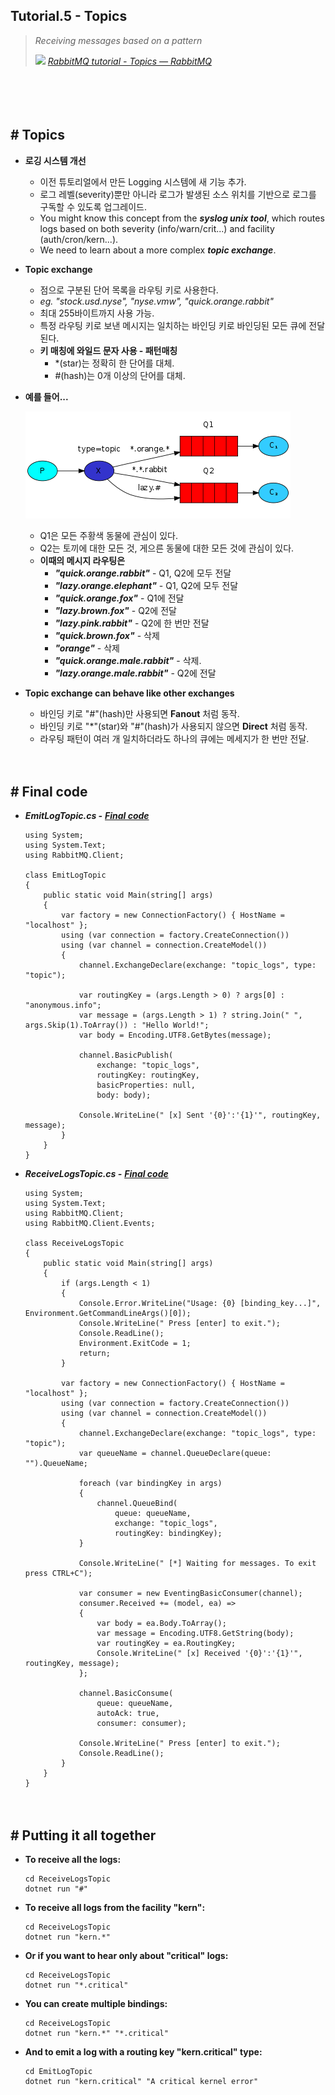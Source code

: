 ## Tutorial.5 - Topics
> *Receiving messages based on a pattern*
>
> ![](https://www.rabbitmq.com/favicon.ico) [*RabbitMQ tutorial - Topics — RabbitMQ*](https://www.rabbitmq.com/tutorials/tutorial-five-dotnet.html)

　

　

## # Topics

- **로깅 시스템 개선**
    - 이전 튜토리얼에서 만든 Logging 시스템에 새 기능 추가.
    - 로그 레벨(severity)뿐만 아니라 로그가 발생된 소스 위치를 기반으로 로그를 구독할 수 있도록 업그레이드.
    - You might know this concept from the ***syslog unix tool***, which routes logs based on both severity (info/warn/crit...) and facility (auth/cron/kern...).
    - We need to learn about a more complex ***topic exchange***.

- **Topic exchange**
    - 점으로 구분된 단어 목록을 라우팅 키로 사용한다.
    - *eg. "stock.usd.nyse", "nyse.vmw", "quick.orange.rabbit"*
    - 최대 255바이트까지 사용 가능.
    - 특정 라우팅 키로 보낸 메시지는 일치하는 바인딩 키로 바인딩된 모든 큐에 전달된다.
    - **키 매칭에 와일드 문자 사용 - 패턴매칭**
        - \*(star)는 정확히 한 단어를 대체.
        - \#(hash)는 0개 이상의 단어를 대체.

- **예를 들어...**

    ![](https://github.com/icodes-studio/wiki/blob/main/STUDY%2BRND/RabbitMQ/Assets/python-five.png)

    - Q1은 모든 주황색 동물에 관심이 있다.
    - Q2는 토끼에 대한 모든 것, 게으른 동물에 대한 모든 것에 관심이 있다.
    - **이때의 메시지 라우팅은**
        - ***"quick.orange.rabbit"*** - Q1, Q2에 모두 전달
        - ***"lazy.orange.elephant"*** - Q1, Q2에 모두 전달
        - ***"quick.orange.fox"*** - Q1에 전달
        - ***"lazy.brown.fox"*** - Q2에 전달
        - ***"lazy.pink.rabbit"*** - Q2에 한 번만 전달
        - ***"quick.brown.fox"*** - 삭제
        - ***"orange"*** - 삭제
        - ***"quick.orange.male.rabbit"*** - 삭제.
        - ***"lazy.orange.male.rabbit"*** - Q2에 전달

- **Topic exchange can behave like other exchanges**
    - 바인딩 키로 "#"(hash)만 사용되면 **Fanout** 처럼 동작.
    - 바인딩 키로 "*"(star)와 "#"(hash)가 사용되지 않으면 **Direct** 처럼 동작.
    - 라우팅 패턴이 여러 개 일치하더라도 하나의 큐에는 메세지가 한 번만 전달.


　

## # Final code

- ***EmitLogTopic.cs -*** [***Final code***](https://github.com/rabbitmq/rabbitmq-tutorials/blob/main/dotnet/EmitLogTopic/EmitLogTopic.cs)
    ```
    using System;
    using System.Text;
    using RabbitMQ.Client;
     
    class EmitLogTopic
    {
        public static void Main(string[] args)
        {
            var factory = new ConnectionFactory() { HostName = "localhost" };
            using (var connection = factory.CreateConnection())
            using (var channel = connection.CreateModel())
            {
                channel.ExchangeDeclare(exchange: "topic_logs", type: "topic");
     
                var routingKey = (args.Length > 0) ? args[0] : "anonymous.info";
                var message = (args.Length > 1) ? string.Join(" ", args.Skip(1).ToArray()) : "Hello World!";
                var body = Encoding.UTF8.GetBytes(message);
     
                channel.BasicPublish(
                    exchange: "topic_logs",
                    routingKey: routingKey,
                    basicProperties: null,
                    body: body);
     
                Console.WriteLine(" [x] Sent '{0}':'{1}'", routingKey, message);
            }
        }
    }
    ```
- ***ReceiveLogsTopic.cs -*** [***Final code***](https://github.com/rabbitmq/rabbitmq-tutorials/blob/main/dotnet/ReceiveLogsTopic/ReceiveLogsTopic.cs)
    ```
    using System;
    using System.Text;
    using RabbitMQ.Client;
    using RabbitMQ.Client.Events;
     
    class ReceiveLogsTopic
    {
        public static void Main(string[] args)
        {
            if (args.Length < 1)
            {
                Console.Error.WriteLine("Usage: {0} [binding_key...]", Environment.GetCommandLineArgs()[0]);
                Console.WriteLine(" Press [enter] to exit.");
                Console.ReadLine();
                Environment.ExitCode = 1;
                return;
            }
     
            var factory = new ConnectionFactory() { HostName = "localhost" };
            using (var connection = factory.CreateConnection())
            using (var channel = connection.CreateModel())
            {
                channel.ExchangeDeclare(exchange: "topic_logs", type: "topic");
                var queueName = channel.QueueDeclare(queue: "").QueueName;
     
                foreach (var bindingKey in args)
                {
                    channel.QueueBind(
                        queue: queueName,
                        exchange: "topic_logs",
                        routingKey: bindingKey);
                }
     
                Console.WriteLine(" [*] Waiting for messages. To exit press CTRL+C");
     
                var consumer = new EventingBasicConsumer(channel);
                consumer.Received += (model, ea) =>
                {
                    var body = ea.Body.ToArray();
                    var message = Encoding.UTF8.GetString(body);
                    var routingKey = ea.RoutingKey;
                    Console.WriteLine(" [x] Received '{0}':'{1}'", routingKey, message);
                };
     
                channel.BasicConsume(
                    queue: queueName,
                    autoAck: true,
                    consumer: consumer);
     
                Console.WriteLine(" Press [enter] to exit.");
                Console.ReadLine();
            }
        }
    }
    ```


　

## # Putting it all together

- **To receive all the logs:**
    ```
    cd ReceiveLogsTopic
    dotnet run "#"
    ```
- **To receive all logs from the facility "kern":**
    ```
    cd ReceiveLogsTopic
    dotnet run "kern.*"
    ```
- **Or if you want to hear only about "critical" logs:**
    ```
    cd ReceiveLogsTopic
    dotnet run "*.critical"
    ```
- **You can create multiple bindings:**
    ```
    cd ReceiveLogsTopic
    dotnet run "kern.*" "*.critical"
    ```
- **And to emit a log with a routing key "kern.critical" type:**
    ```
    cd EmitLogTopic
    dotnet run "kern.critical" "A critical kernel error"
    ```